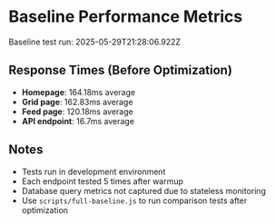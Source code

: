 # Baseline Performance Metrics

Baseline test run: 2025-05-29T21:28:06.922Z

## Response Times (Before Optimization)

- **Homepage**: 164.18ms average
- **Grid page**: 162.83ms average  
- **Feed page**: 120.18ms average
- **API endpoint**: 16.7ms average

## Notes

- Tests run in development environment
- Each endpoint tested 5 times after warmup
- Database query metrics not captured due to stateless monitoring
- Use `scripts/full-baseline.js` to run comparison tests after optimization